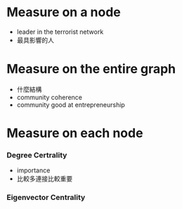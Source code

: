 # Measure on a node
- leader in the terrorist network
- 最具影響的人

# Measure on the entire graph
- 什麼結構
- community coherence
- community good at entrepreneurship

# Measure on each node
### Degree Certrality
- importance
- 比較多連接比較重要

### Eigenvector Centrality
